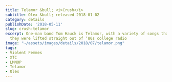 ```yaml
---
title: Telamor &bull; <i>Crush</i>
subtitle: Olex &bull; released 2018-01-02
category: details
publishDate: '2018-05-11'
slug: crush-telamor
excerpt: One-man band Tom Hauck is Telamor, with a variety of songs that sounds like
  they were lifted straight out of ‘80s college radio
image: "~/assets/images/details/2018/07/telamor.png"
tags:
- Violent Femmes
- XTC
- LMNOP
- Telamor
- Olex
---
```


